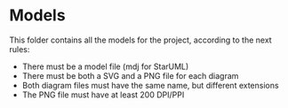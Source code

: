 # Models

This folder contains all the models for the project, according to the next rules:

 - There must be a model file (mdj for StarUML)
 - There must be both a SVG and a PNG file for each diagram
 - Both diagram files must have the same name, but different extensions
 - The PNG file must have at least 200 DPI/PPI